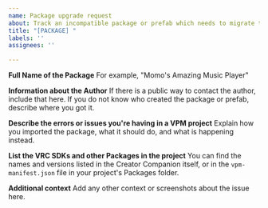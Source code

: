 ```yaml
---
name: Package upgrade request
about: Track an incompatible package or prefab which needs to migrate to VPM
title: "[PACKAGE] "
labels: ''
assignees: ''

---
```


**Full Name of the Package**
For example, "Momo's Amazing Music Player"

**Information about the Author**
If there is a public way to contact the author, include that here. If you do not know who created the package or prefab, describe where you got it.

**Describe the errors or issues you're having in a VPM project**
Explain how you imported the package, what it should do, and what is happening instead.

**List the VRC SDKs and other Packages in the project**
You can find the names and versions listed in the Creator Companion itself, or in the `vpm-manifest.json` file in your project's Packages folder.

**Additional context**
Add any other context or screenshots about the issue here.
